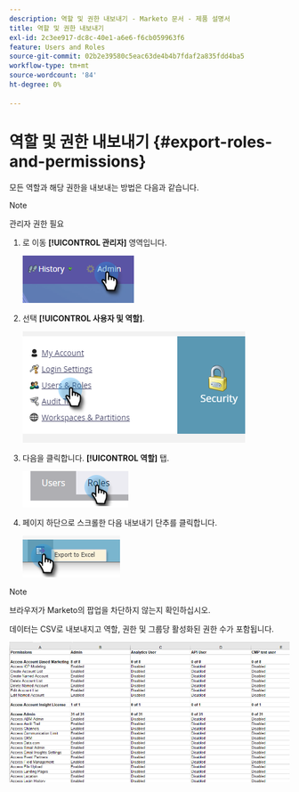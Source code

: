 ```yaml
---
description: 역할 및 권한 내보내기 - Marketo 문서 - 제품 설명서
title: 역할 및 권한 내보내기
exl-id: 2c3ee917-dc8c-40e1-a6e6-f6cb059963f6
feature: Users and Roles
source-git-commit: 02b2e39580c5eac63de4b4b7fdaf2a835fdd4ba5
workflow-type: tm+mt
source-wordcount: '84'
ht-degree: 0%

---
```


# 역할 및 권한 내보내기 {#export-roles-and-permissions}

모든 역할과 해당 권한을 내보내는 방법은 다음과 같습니다.

>[!NOTE]
>
>관리자 권한 필요

1. 로 이동 **[!UICONTROL 관리자]** 영역입니다.

   ![](assets/export-roles-and-permissions-1.png)

1. 선택 **[!UICONTROL 사용자 및 역할]**.

   ![](assets/export-roles-and-permissions-2.png)

1. 다음을 클릭합니다. **[!UICONTROL 역할]** 탭.

   ![](assets/export-roles-and-permissions-3.png)

1. 페이지 하단으로 스크롤한 다음 내보내기 단추를 클릭합니다.

   ![](assets/export-roles-and-permissions-4.png)

>[!NOTE]
>
>브라우저가 Marketo의 팝업을 차단하지 않는지 확인하십시오.

데이터는 CSV로 내보내지고 역할, 권한 및 그룹당 활성화된 권한 수가 포함됩니다.

![](assets/export-roles-and-permissions-5.png)
